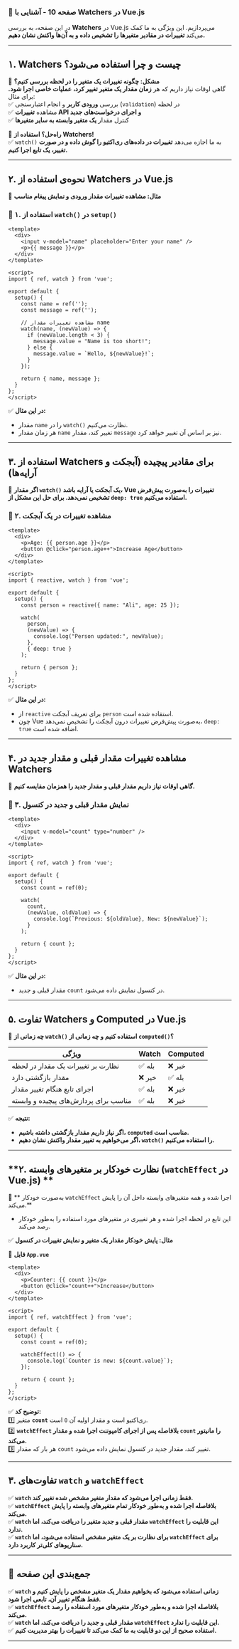 ### **📌 صفحه 10 - آشنایی با Watchers در Vue.js**  

در این صفحه، به بررسی **Watchers** در Vue.js می‌پردازیم. این ویژگی به ما کمک می‌کند **تغییرات در مقادیر متغیرها را تشخیص داده و به آن‌ها واکنش نشان دهیم.**  

---

## **۱. Watchers چیست و چرا استفاده می‌شود؟**  

📌 **مشکل: چگونه تغییرات یک متغیر را در لحظه بررسی کنیم؟**  
گاهی اوقات نیاز داریم که هر **زمان مقدار یک متغیر تغییر کرد، عملیات خاصی اجرا شود.** برای مثال:  
✅ بررسی **ورودی کاربر** و انجام اعتبارسنجی (`validation`) در لحظه  
✅ مشاهده **تغییرات API و اجرای درخواست‌های جدید**  
✅ کنترل مقدار **یک متغیر وابسته به سایر متغیرها**  

🔹 **راه‌حل؟ استفاده از Watchers!**  
✅ `watch()` به ما اجازه می‌دهد **تغییرات در داده‌های ری‌اکتیو را گوش داده و در صورت تغییر، یک تابع اجرا کنیم.**  

---

## **۲. نحوه‌ی استفاده از Watchers در Vue.js**  

📌 **مثال: مشاهده تغییرات مقدار ورودی و نمایش پیغام مناسب**  

### **📍 ۱. استفاده از `watch()` در `setup()`**  

```vue
<template>
  <div>
    <input v-model="name" placeholder="Enter your name" />
    <p>{{ message }}</p>
  </div>
</template>

<script>
import { ref, watch } from 'vue';

export default {
  setup() {
    const name = ref('');
    const message = ref('');

    // مشاهده تغییرات مقدار name
    watch(name, (newValue) => {
      if (newValue.length < 3) {
        message.value = "Name is too short!";
      } else {
        message.value = `Hello, ${newValue}!`;
      }
    });

    return { name, message };
  }
};
</script>
```

✅ **در این مثال:**  
- مقدار `name` را در `watch()` نظارت می‌کنیم.  
- هر زمان مقدار `name` تغییر کند، مقدار `message` نیز بر اساس آن تغییر خواهد کرد.  

---

## **۳. استفاده از Watchers برای مقادیر پیچیده (آبجکت و آرایه‌ها)**  

📌 **اگر مقدار `watch()` یک آبجکت یا آرایه باشد، Vue تغییرات را به‌صورت پیش‌فرض تشخیص نمی‌دهد. برای حل این مشکل از `deep: true` استفاده می‌کنیم.**  

### **📍 ۲. مشاهده تغییرات در یک آبجکت**  

```vue
<template>
  <div>
    <p>Age: {{ person.age }}</p>
    <button @click="person.age++">Increase Age</button>
  </div>
</template>

<script>
import { reactive, watch } from 'vue';

export default {
  setup() {
    const person = reactive({ name: "Ali", age: 25 });

    watch(
      person,
      (newValue) => {
        console.log("Person updated:", newValue);
      },
      { deep: true }
    );

    return { person };
  }
};
</script>
```

✅ **در این مثال:**  
- از `reactive` برای تعریف آبجکت `person` استفاده شده است.  
- چون Vue به‌صورت پیش‌فرض تغییرات درون آبجکت را تشخیص نمی‌دهد، `deep: true` اضافه شده است.  

---

## **۴. مشاهده تغییرات مقدار قبلی و مقدار جدید در Watchers**  

📌 **گاهی اوقات نیاز داریم مقدار قبلی و مقدار جدید را همزمان مقایسه کنیم.**  

### **📍 ۳. نمایش مقدار قبلی و جدید در کنسول**  

```vue
<template>
  <div>
    <input v-model="count" type="number" />
  </div>
</template>

<script>
import { ref, watch } from 'vue';

export default {
  setup() {
    const count = ref(0);

    watch(
      count,
      (newValue, oldValue) => {
        console.log(`Previous: ${oldValue}, New: ${newValue}`);
      }
    );

    return { count };
  }
};
</script>
```

✅ **در این مثال:**  
- مقدار قبلی و جدید `count` در کنسول نمایش داده می‌شود.  

---

## **۵. تفاوت Watchers و Computed در Vue.js**  

📌 **چه زمانی از `watch()` استفاده کنیم و چه زمانی از `computed()`؟**  

| ویژگی            | Watch | Computed |
|-----------------|--------|----------|
| نظارت بر تغییرات یک مقدار در لحظه | ✅ بله | ❌ خیر |
| مقدار بازگشتی دارد | ❌ خیر | ✅ بله |
| اجرای تابع هنگام تغییر مقدار | ✅ بله | ❌ خیر |
| مناسب برای پردازش‌های پیچیده و وابسته | ✅ بله | ❌ خیر |

✅ **نتیجه:**  
- **اگر نیاز داریم مقدار بازگشتی داشته باشیم، `computed` مناسب است.**  
- **اگر می‌خواهیم به تغییر مقدار واکنش نشان دهیم، `watch()` را استفاده می‌کنیم.**  

---

## **۲. نظارت خودکار بر متغیرهای وابسته (`watchEffect` در Vue.js) **  

📌 ** به‌صورت خودکار `watchEffect` اجرا شده و همه متغیرهای وابسته داخل آن را پایش می‌کند.**
- این تابع در لحظه اجرا شده و هر تغییری در متغیرهای مورد استفاده را به‌طور خودکار رصد می‌کند.  

✅ **مثال: پایش خودکار مقدار یک متغیر و نمایش تغییرات در کنسول**  

📍 **فایل `App.vue`**  

```vue
<template>
  <div>
    <p>Counter: {{ count }}</p>
    <button @click="count++">Increase</button>
  </div>
</template>

<script>
import { ref, watchEffect } from 'vue';

export default {
  setup() {
    const count = ref(0);

    watchEffect(() => {
      console.log(`Counter is now: ${count.value}`);
    });

    return { count };
  }
};
</script>
```

✅ **توضیح کد:**  
1️⃣ متغیر **`count`** ری‌اکتیو است و مقدار اولیه آن `0` است.  
2️⃣ **`watchEffect` بلافاصله پس از اجرای کامپوننت اجرا شده و مقدار `count` را مانیتور می‌کند.**  
3️⃣ هر بار که مقدار `count` تغییر کند، مقدار جدید در کنسول نمایش داده می‌شود.  

---

## **۳. تفاوت‌های `watch` و `watchEffect`**  

✅ **`watch` فقط زمانی اجرا می‌شود که مقدار متغیر مشخص شده تغییر کند.**  
✅ **`watchEffect` بلافاصله اجرا شده و به‌طور خودکار تمام متغیرهای وابسته را پایش می‌کند.**  
✅ **`watch` مقدار قبلی و جدید متغیر را دریافت می‌کند، اما `watchEffect` این قابلیت را ندارد.**  
✅ **`watch` برای نظارت بر یک متغیر مشخص استفاده می‌شود، اما `watchEffect` برای سناریوهای کلی‌تر کاربرد دارد.**  

---

## **📌 جمع‌بندی این صفحه**  

✅ **`watch` زمانی استفاده می‌شود که بخواهیم مقدار یک متغیر مشخص را پایش کنیم و فقط هنگام تغییر آن، تابعی اجرا شود.**  
✅ **`watchEffect` بلافاصله اجرا شده و به‌طور خودکار متغیرهای مورد استفاده را رصد می‌کند.**  
✅ **`watch` مقدار قبلی و جدید را دریافت می‌کند، اما `watchEffect` این قابلیت را ندارد.**  
✅ **استفاده صحیح از این دو قابلیت به ما کمک می‌کند تا تغییرات را بهتر مدیریت کنیم.**  

---
